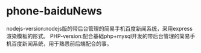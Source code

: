 # phone-baiduNews
nodejs-version:nodejs版的带后台管理的简易手机百度新闻系统，采用express渲染模板的形式。
PHP-version:配合基础php+mysql开发的带后台管理的简易手机百度新闻系统，用于熟悉前后端配合的事。